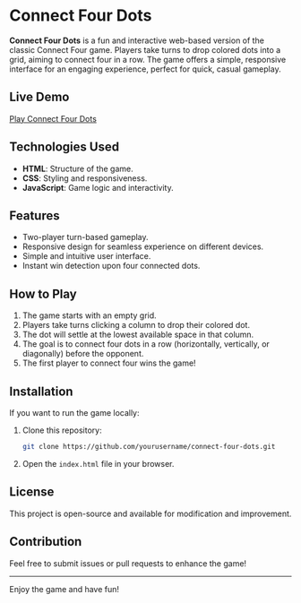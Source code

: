 # Connect Four Dots

**Connect Four Dots** is a fun and interactive web-based version of the classic Connect Four game. Players take turns to drop colored dots into a grid, aiming to connect four in a row. The game offers a simple, responsive interface for an engaging experience, perfect for quick, casual gameplay.

## Live Demo
[Play Connect Four Dots](https://joyful-mooncake-c54551.netlify.app/)

## Technologies Used
- **HTML**: Structure of the game.
- **CSS**: Styling and responsiveness.
- **JavaScript**: Game logic and interactivity.

## Features
- Two-player turn-based gameplay.
- Responsive design for seamless experience on different devices.
- Simple and intuitive user interface.
- Instant win detection upon four connected dots.

## How to Play
1. The game starts with an empty grid.
2. Players take turns clicking a column to drop their colored dot.
3. The dot will settle at the lowest available space in that column.
4. The goal is to connect four dots in a row (horizontally, vertically, or diagonally) before the opponent.
5. The first player to connect four wins the game!

## Installation
If you want to run the game locally:
1. Clone this repository:
   ```sh
   git clone https://github.com/yourusername/connect-four-dots.git
   ```
2. Open the `index.html` file in your browser.

## License
This project is open-source and available for modification and improvement.

## Contribution
Feel free to submit issues or pull requests to enhance the game!

---
Enjoy the game and have fun!


